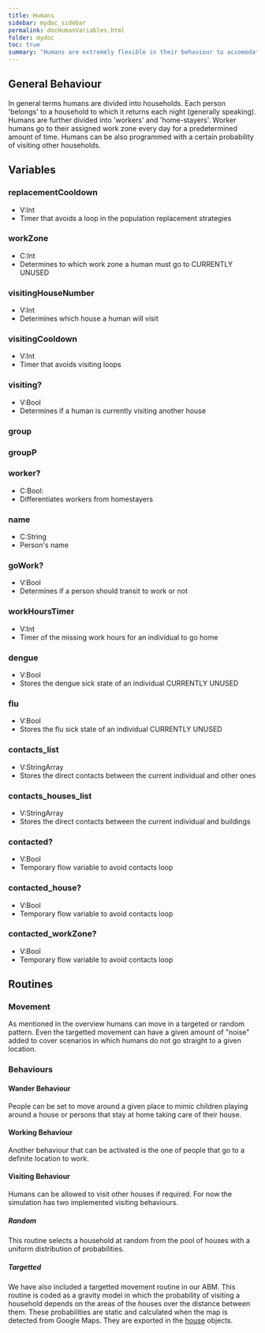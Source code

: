 ```yaml
---
title: Humans
sidebar: mydoc_sidebar
permalink: docHumanVariables.html
folder: mydoc
toc: true
summary: "Humans are extremely flexible in their behaviour to accomodate different epidemiological scenarios. Their movement and activity times help determine the patterns in which a disease can spread so their relevance in the process of can not be neglected."
---
```


## General Behaviour 

In general terms humans are divided into households. Each person 'belongs' to a household to which it returns each night (generally speaking). Humans are further divided into 'workers' and 'home-stayers'. Worker humans go to their assigned work zone every day for a predetermined amount of time. Humans can be also programmed with a certain probability of visiting other households.

## Variables

### replacementCooldown  
* V:Int
* Timer that avoids a loop in the population replacement strategies

### workZone  
* C:Int
* Determines to which work zone a human must go to CURRENTLY UNUSED

### visitingHouseNumber  
* V:Int
* Determines which house a human will visit

### visitingCooldown  
* V:Int 
* Timer that avoids visiting loops

### visiting?  
* V:Bool 
* Determines if a human is currently visiting another house

### group  

### groupP 

### worker?  
* C:Bool: 
* Differentiates workers from homestayers

### name  
* C:String 
* Person's name

### goWork?  
* V:Bool
* Determines if a person should transit to work or not

### workHoursTimer  
* V:Int
* Timer of the missing work hours for an individual to go home

### dengue  
* V:Bool
* Stores the dengue sick state of an individual CURRENTLY UNUSED

### flu  
* V:Bool
* Stores the flu sick state of an individual CURRENTLY UNUSED

### contacts_list
* V:StringArray
* Stores the direct contacts between the current individual and other ones

### contacts_houses_list
* V:StringArray
* Stores the direct contacts between the current individual and buildings

### contacted?  
* V:Bool
* Temporary flow variable to avoid contacts loop 

### contacted_house?
* V:Bool
* Temporary flow variable to avoid contacts loop

### contacted_workZone? 
* V:Bool
* Temporary flow variable to avoid contacts loop

## Routines

### Movement

As mentioned in the overview humans can move in a targeted or random pattern. Even the targetted movement can have a given amount of "noise" added to cover scenarios in which humans do not go straight to a given location.

### Behaviours

#### Wander Behaviour

People can be set to move around a given place to mimic children playing around a house or persons that stay at home taking care of their house.

#### Working Behaviour

Another behaviour that can be activated is the one of people that go to a definite location to work.

#### Visiting Behaviour

Humans can be allowed to visit other houses if required. For now the simulation has two implemented visiting behaviours.

##### Random

This routine selects a household at random from the pool of houses with a uniform distribution of probabilities.

##### Targetted

We have also included a targetted movement routine in our ABM. This routine is coded as a gravity model in which the probability of visiting a household depends on the areas of the houses over the distance between them. These probabilities are static and calculated when the map is detected from Google Maps. They are exported in the <a href="http://chipdelmal.github.io/SoNA3BS/docHouses.html">house</a> objects.
